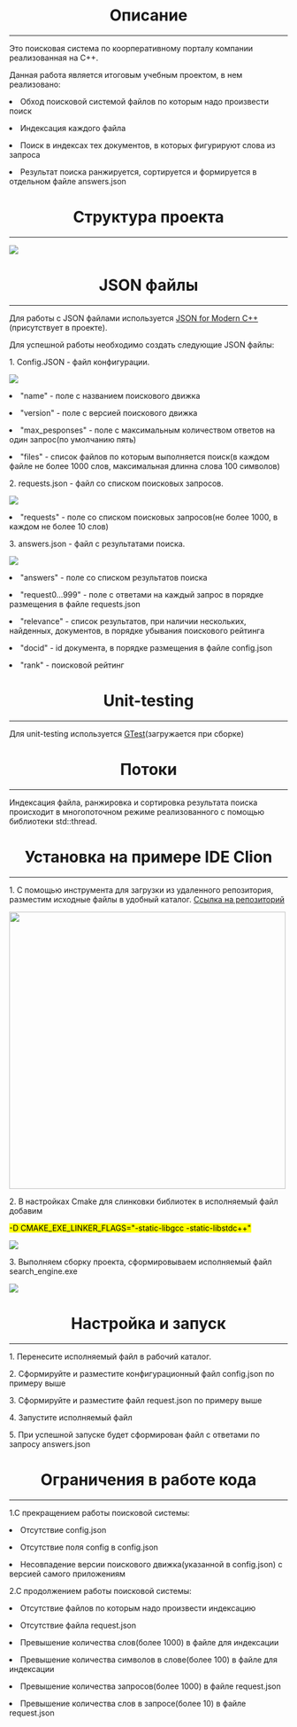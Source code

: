 
<h1 align="center">Описание</h1>
<hr></hr>
<body>Это поисковая система по коорперативному порталу компании реализованная на С++. 
<p>Данная работа является итоговым учебным проектом, в нем реализовано:</p>
<p><li>Обход поисковой системой файлов по которым надо произвести поиск</p>
<p><li>Индексация каждого файла</p>
<p><li>Поиск в индексах тех документов, в которых фигурируют слова из запроса</p>
<p><li>Результат поиска ранжируется, сортируется и формируется в отдельном файле answers.json</p>
<p><h1 align="center">Структура проекта</h1></p>
<hr></hr>
<img src="struct.png">
<p><h1 align="center">JSON файлы</h1></p>
<hr></hr>
<p>Для работы c JSON файлами используется <a href="https://github.com/nlohmann/json">JSON for Modern C++</a>(присутствует в проекте).</p>
<p>Для успешной работы необходимо создать следующие JSON файлы:</p>
<p>1. Config.JSON - файл конфигурации.</p>
<p><img src="img_1.png"></p>
<p><li>"name" - поле с названием поискового движка</p>
<p><li>"version" - поле с версией поискового движка</p>
<p><li>"max_pesponses" - поле с максимальным количеством ответов на один запрос(по умолчанию пять)</p>
<p><li>"files" - список файлов по которым выполняется поиск(в каждом файле не более 1000 слов, максимальная длинна слова 100 символов)</p>
<p>2. requests.json - файл со списком поисковых запросов.</p>
<p><img src="img_2.png"></p>
<p><li>"requests" - поле со списком поисковых запросов(не более 1000, в каждом не более 10 слов)</p>
<p>3. answers.json - файл с результатами поиска.</p>
<p><img src="img_3.png"></p>
<p><li>"answers" - поле со списком результатов поиска</p>
<p><li>"request0...999" - поле с ответами на каждый запрос в порядке размещения в файле requests.json</p>
<p><li>"relevance" - список результатов, при наличии нескольких, найденных, документов, в порядке убывания поискового рейтинга</p>
<p><li>"docid" - id документа, в порядке размещения в файле config.json</p>
<p><li>"rank" - поисковой рейтинг</p>
<p><h1 align="center">Unit-testing</h1></p>
<hr></hr>
<p>Для unit-testing используется <a href="https://github.com/google/googletest">GTest</a>(загружается при сборке)</p>
<p><h1 align="center">Потоки</h1></p>
<hr></hr>
<p>Индексация файла, ранжировка и сортировка результата поиска происходит в многопоточном режиме реализованного с помощью библиотеки std::thread.</p>
<p><h1 align="center">Установка на примере IDE Clion</h1></p>
<hr></hr>
<p>1. С помощью инструмента для загрузки из удаленного репозитория, разместим исходные файлы в удобный каталог. <a href="https://github.com/Sereys13/search_engine/tree/main">Ссылка на репозиторий</a> </p>
<p><img src="img_4.png" width="500" height="500"></p>
<p>2. В настройках Cmake для слинковки библиотек в исполняемый файл добавим</p>
<p><mark>-D CMAKE_EXE_LINKER_FLAGS="-static-libgcc -static-libstdc++"</mark></p>
<p><img src="img_6.png"></p>
<p>3. Выполняем сборку проекта, сформировываем исполняемый файл search_engine.exe </p>
<p><img src="img_5.png"></p>
<p><h1 align="center">Настройка и запуск</h1></p>
<hr></hr>
<p>1. Перенесите исполняемый файл в рабочий каталог.</p>
<p>2. Сформируйте и разместите конфигурационный файл config.json по примеру выше</p>
<p>3. Сформируйте и разместите файл request.json по примеру выше</p>
<p>4. Запустите исполняемый файл</p>
<p>5. При успешной запуске будет сформирован файл с ответами по запросу answers.json</p>
<p><h1 align="center">Ограничения в работе кода</h1></p>
<hr></hr>
<p>1.С прекращением работы поисковой системы:</p>
<p><li>Отсутствие config.json</p>
<p><li>Отсутствие поля config в config.json</p>
<p><li>Несовпадение версии поискового движка(указанной в config.json) с версией самого приложениям</p>
<p>2.С продолжением работы поисковой системы:</p>
<p><li>Отсутствие файлов по которым надо произвести индексацию</p>
<p><li>Отсутствие файла request.json</p>
<p><li>Превышение количества слов(более 1000) в файле для индексации</p>
<p><li>Превышение количества символов в слове(более 100) в файле для индексации</p>
<p><li>Превышение количества запросов(более 1000) в файле request.json</p>
<p><li>Превышение количества слов в запросе(более 10) в файле request.json</p>
</body>
